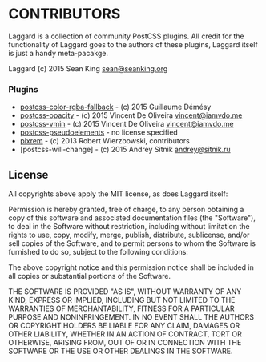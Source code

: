 # CONTRIBUTORS
Laggard is a collection of community PostCSS plugins. All credit for the functionality of Laggard goes to the authors of these plugins, Laggard itself is just a handy meta-pacakge.

Laggard (c) 2015 Sean King <sean@seanking.org>


### Plugins
* [postcss-color-rgba-fallback][postcss-color-rgba-fallback] - (c) 2015  Guillaume Démésy
* [postcss-opacity][postcss-opacity] - (c) 2015 Vincent De Oliveira <vincent@iamvdo.me>
* [postcss-vmin][postcss-vmin] - (c) 2015 Vincent De Oliveira <vincent@iamvdo.me>
* [postcss-pseudoelements][postcss-pseudoelements] - no license specified
* [pixrem][pixrem] - (c) 2013 Robert Wierzbowski, contributors
* [postcss-will-change] - (c) 2015 Andrey Sitnik <andrey@sitnik.ru>


## License
All copyrights above apply the MIT license, as does Laggard itself:

Permission is hereby granted, free of charge, to any person obtaining a copy of this software and associated documentation files (the "Software"), to deal in the Software without restriction, including without limitation the rights to use, copy, modify, merge, publish, distribute, sublicense, and/or sell copies of the Software, and to permit persons to whom the Software is furnished to do so, subject to the following conditions:

The above copyright notice and this permission notice shall be included in all copies or substantial portions of the Software.

THE SOFTWARE IS PROVIDED "AS IS", WITHOUT WARRANTY OF ANY KIND, EXPRESS OR IMPLIED, INCLUDING BUT NOT LIMITED TO THE WARRANTIES OF MERCHANTABILITY, FITNESS FOR A PARTICULAR PURPOSE AND NONINFRINGEMENT. IN NO EVENT SHALL THE AUTHORS OR COPYRIGHT HOLDERS BE LIABLE FOR ANY CLAIM, DAMAGES OR OTHER LIABILITY, WHETHER IN AN ACTION OF CONTRACT, TORT OR OTHERWISE, ARISING FROM, OUT OF OR IN CONNECTION WITH THE SOFTWARE OR THE USE OR OTHER DEALINGS IN THE SOFTWARE.


[postcss-color-rgba-fallback]: https://github.com/postcss/postcss-color-rgba-fallback
[postcss-opacity]: https://github.com/iamvdo/postcss-opacity
[postcss-vmin]: https://github.com/iamvdo/postcss-vmin
[postcss-pseudoelements]: https://github.com/axa-ch/postcss-pseudoelements
[pixrem]: https://github.com/robwierzbowski/node-pixrem
